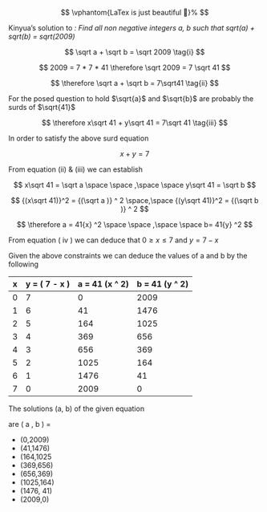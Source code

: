 
$$
\vphantom{LaTex is just beautiful 🥹}% 
$$

Kinyua’s solution to *: Find all non negative integers a, b such that sqrt(a) + sqrt(b) = sqrt(2009)* 

$$
\sqrt a + \sqrt b = \sqrt 2009 \tag{i}
$$

$$
2009 = 7 * 7 * 41  \therefore \sqrt 2009 = 7 \sqrt 41
$$

$$
\therefore \sqrt a + \sqrt b = 7\sqrt41 \tag{ii}
$$

For the posed question to hold  $\sqrt{a}$ and $\sqrt{b}$   are probably the surds of $\sqrt{41}$

$$
\therefore x\sqrt 41 + y\sqrt 41 = 7\sqrt 41 \tag{iii}
$$

In order to satisfy the above surd equation

$$
x + y = 7   \tag{iv}
$$

From equation (ii) & (iii) we can establish

$$
x\sqrt 41 = \sqrt a \space \space ,\space \space  y\sqrt 41 = \sqrt b 
$$

$$
{(x\sqrt 41)}^2 = {(\sqrt a )} ^ 2 \space,\space {(y\sqrt 41)}^2 = {(\sqrt b )} ^ 2    
$$

$$
\therefore a = 41{x} ^2   \space \space ,\space \space b= 41{y} ^2
$$

From equation ( iv ) we can deduce  that  $0 \geq x \leq 7$  and  $y = 7 -x$

Given the above constraints we can deduce the values of a and b by the following

| x | y   =  ( 7 - x ) | a = 41 (x ^ 2) | b = 41 (y ^ 2) |
| --- | --- | --- | --- |
| 0 | 7 | 0 | 2009 |
| 1 | 6 | 41 | 1476 |
| 2 | 5 | 164 | 1025 |
| 3 | 4 | 369 | 656 |
| 4 | 3 | 656 | 369 |
| 5 | 2 | 1025 | 164 |
| 6 | 1 | 1476 | 41 |
| 7 | 0 | 2009 | 0 |

The solutions (a, b) of the given equation 

are ( a , b ) =    

- (0,2009)
- (41,1476)
- (164,1025
- (369,656)
- (656,369)
- (1025,164)
- (1476, 41)
- (2009,0)
